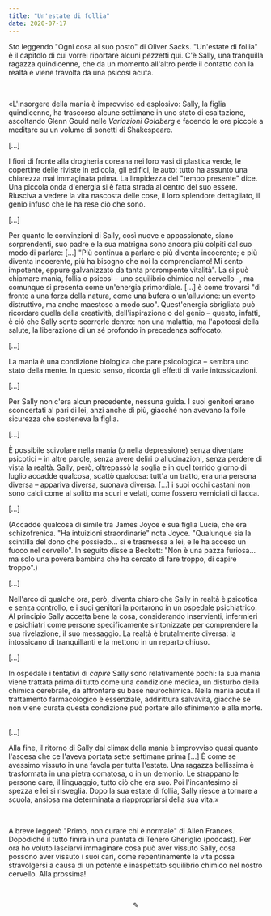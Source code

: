 ```yaml
---
title: "Un'estate di follia"
date: 2020-07-17
---
```

Sto leggendo "Ogni cosa al suo posto" di Oliver Sacks. "Un'estate di follia" è il capitolo di cui vorrei riportare alcuni pezzetti qui. C'è Sally, una tranquilla ragazza quindicenne, che da un momento all'altro perde il contatto con la realtà e viene travolta da una psicosi acuta.

&nbsp;

«L'insorgere della mania è improvviso ed esplosivo: Sally, la figlia quindicenne, ha trascorso alcune settimane in uno stato di esaltazione, ascoltando Glenn Gould nelle *Variazioni Goldberg* e facendo le ore piccole a meditare su un volume di sonetti di Shakespeare.

[...]
&nbsp;

I fiori di fronte alla drogheria coreana nei loro vasi di plastica verde, le copertine delle riviste in edicola, gli edifici, le auto: tutto ha assunto una chiarezza mai immaginata prima. La limpidezza del "tempo presente" dice. Una piccola onda d'energia si è fatta strada al centro del suo essere. Riusciva a vedere la vita nascosta delle cose, il loro splendore dettagliato, il genio infuso che le ha rese ciò che sono.

[...]
&nbsp;

Per quanto le convinzioni di Sally, così nuove e appassionate, siano sorprendenti, suo padre e la sua matrigna sono ancora più colpiti dal suo modo di parlare: [...] "Più continua a parlare e più diventa incoerente; e più diventa incoerente, più ha bisogno che noi la comprendiamo! Mi sento impotente, eppure galvanizzato da tanta prorompente vitalità".
La si può chiamare mania, follia o psicosi – uno squilibrio chimico nel cervello –, ma comunque si presenta come un'energia primordiale. [...] è come trovarsi "di fronte a una forza della natura, come una bufera o un'alluvione: un evento distruttivo, ma anche maestoso a modo suo". Quest'energia sbrigliata può ricordare quella della creatività, dell'ispirazione o del genio – questo, infatti, è ciò che Sally sente scorrerle dentro: non una malattia, ma l'apoteosi della salute, la liberazione di un sé profondo in precedenza soffocato.
&nbsp;

[...]
&nbsp;

La mania è una condizione biologica che pare psicologica – sembra uno stato della mente. In questo senso, ricorda gli effetti di varie intossicazioni.
&nbsp;

[...]
&nbsp;

Per Sally non c'era alcun precedente, nessuna guida. I suoi genitori erano sconcertati al pari di lei, anzi anche di più, giacché non avevano la folle sicurezza che sosteneva la figlia.
&nbsp;

[...]
&nbsp;

È possibile scivolare nella mania (o nella depressione) senza diventare psicotici – in altre parole, senza avere deliri o allucinazioni, senza perdere di vista la realtà. Sally, però, oltrepassò la soglia e in quel torrido giorno di luglio accadde qualcosa, scattò qualcosa: tutt'a un tratto, era una persona diversa – appariva diversa, suonava diversa. [...] i suoi occhi castani non sono caldi come al solito ma scuri e velati, come fossero verniciati di lacca.
&nbsp;

[...]
&nbsp;

(Accadde qualcosa di simile tra James Joyce e sua figlia Lucia, che era schizofrenica. "Ha intuizioni straordinarie" nota Joyce. "Qualunque sia la scintilla del dono che possiedo... si è trasmessa a lei, e le ha acceso un fuoco nel cervello". In seguito disse a Beckett: "Non è una pazza furiosa... ma solo una povera bambina che ha cercato di fare troppo, di capire troppo".)

[...]
&nbsp;

Nell'arco di qualche ora, però, diventa chiaro che Sally in realtà è psicotica e senza controllo, e i suoi genitori la portarono in un ospedale psichiatrico. Al principio Sally accetta bene la cosa, considerando inservienti, infermieri e psichiatri come persone specificamente sintonizzate per comprendere la sua rivelazione, il suo messaggio. La realtà è brutalmente diversa: la intossicano di tranquillanti e la mettono in un reparto chiuso.
&nbsp;

[...]
&nbsp;

In ospedale i tentativi di *capire* Sally sono relativamente pochi: la sua mania viene trattata prima di tutto come una condizione medica, un disturbo della chimica cerebrale, da affrontare su base neurochimica. Nella mania acuta il trattamento farmacologico è essenziale, addirittura salvavita, giacché se non viene curata questa condizione può portare allo sfinimento e alla morte.
&nbsp;

[...]
&nbsp;

Alla fine, il ritorno di Sally dal climax della mania è improvviso quasi quanto l'ascesa che ce l'aveva portata sette settimane prima [...] È come se avessimo vissuto in una favola per tutta l'estate. Una ragazza bellissima è trasformata in una pietra comatosa, o in un demonio. Le strappano le persone care, il linguaggio, tutto ciò che era suo. Poi l'incantesimo si spezza e lei si risveglia.
Dopo la sua estate di follia, Sally riesce a tornare a scuola, ansiosa ma determinata a riappropriarsi della sua vita.»

&nbsp;

A breve leggerò "Primo, non curare chi è normale" di Allen Frances. Dopodiché il tutto finirà in una puntata di Tenero Gheriglio (podcast). Per ora ho voluto lasciarvi immaginare cosa può aver vissuto Sally, cosa possono aver vissuto i suoi cari, come repentinamente la vita possa stravolgersi a causa di un potente e inaspettato squilibrio chimico nel nostro cervello. Alla prossima!

&nbsp;

<div align="center">
  ✎
</div>
